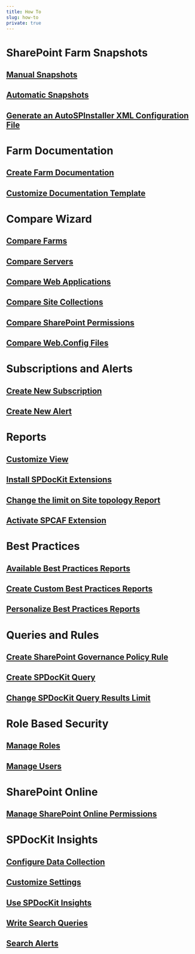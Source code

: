```yaml
---
title: How To
slug: how-to
private: true
---
```

# SharePoint Farm Snapshots
## [Manual Snapshots](manual-snapshots.md)
## [Automatic Snapshots](automatic-snapshots.md)
## [Generate an AutoSPInstaller XML Configuration File](generate-autospinstaller-xml-configuration-file.md)

# Farm Documentation
## [Create Farm Documentation](create-farm-documentation.md)
## [Customize Documentation Template](customize-documentation-template.md)

# Compare Wizard
## [Compare Farms](compare-sharepoint-farms.md)
## [Compare Servers](compare-servers.md)
## [Compare Web Applications](compare-web-applications.md)
## [Compare Site Collections](compare-site-collections.md)
## [Compare SharePoint Permissions](compare-sharepoint-permissions.md)
## [Compare Web.Config Files](compare-web-config-files.md)

# Subscriptions and Alerts
## [Create New Subscription](create-new-subscription.md)
## [Create New Alert](create-new-alert.md)

# Reports
## [Customize View](customize-view.md)
## [Install SPDocKit Extensions](install-spdockit-extensions.md)
## [Change the limit on Site topology Report](change-limit-site-topology-report.md)
## [Activate SPCAF Extension](activate-spcaf-extension.md)

# Best Practices
## [Available Best Practices Reports](available-best-practices-reports.md)
## [Create Custom Best Practices Reports](create-custom-best-practices-reports.md)
## [Personalize Best Practices Reports](personalize-best-practices-reports.md)

# Queries and Rules
## [Create SharePoint Governance Policy Rule](create-governance-policy-rule.md)
## [Create SPDocKit Query](create-spdockit-query.md)
## [Change SPDocKit Query Results Limit](change-query-results-limit.md)

# Role Based Security
## [Manage Roles](manage-roles.md)
## [Manage Users](manage-users.md)

# SharePoint Online
## [Manage SharePoint Online Permissions](manage-sharepoint-online-permissions.md)

# SPDocKit Insights
## [Configure Data Collection](configure-data-collection.md)
## [Customize Settings](customize-settings.md)
## [Use SPDocKit Insights](use-spdockit-insights.md)
## [Write Search Queries](insights-search-query-guide.md)
## [Search Alerts](search-alerts.md)